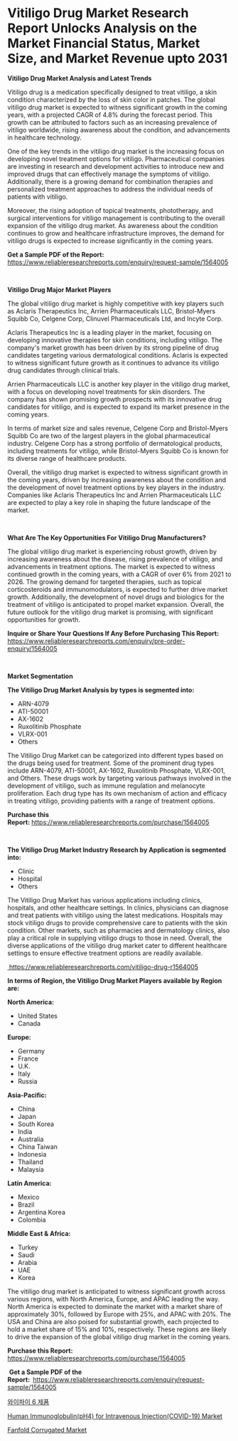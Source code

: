 <p><h1>Vitiligo Drug Market Research Report Unlocks Analysis on the Market Financial Status, Market Size, and Market Revenue upto 2031</h1></p><p><strong>Vitiligo Drug Market Analysis and Latest Trends</strong></p>
<p><p>Vitiligo drug is a medication specifically designed to treat vitiligo, a skin condition characterized by the loss of skin color in patches. The global vitiligo drug market is expected to witness significant growth in the coming years, with a projected CAGR of 4.8% during the forecast period. This growth can be attributed to factors such as an increasing prevalence of vitiligo worldwide, rising awareness about the condition, and advancements in healthcare technology.</p><p>One of the key trends in the vitiligo drug market is the increasing focus on developing novel treatment options for vitiligo. Pharmaceutical companies are investing in research and development activities to introduce new and improved drugs that can effectively manage the symptoms of vitiligo. Additionally, there is a growing demand for combination therapies and personalized treatment approaches to address the individual needs of patients with vitiligo.</p><p>Moreover, the rising adoption of topical treatments, phototherapy, and surgical interventions for vitiligo management is contributing to the overall expansion of the vitiligo drug market. As awareness about the condition continues to grow and healthcare infrastructure improves, the demand for vitiligo drugs is expected to increase significantly in the coming years.</p></p>
<p><strong>Get a Sample PDF of the Report:&nbsp;</strong> <a href="https://www.reliableresearchreports.com/enquiry/request-sample/1564005">https://www.reliableresearchreports.com/enquiry/request-sample/1564005</a></p>
<p>&nbsp;</p>
<p><strong>Vitiligo Drug Major Market Players</strong></p>
<p><p>The global vitiligo drug market is highly competitive with key players such as Aclaris Therapeutics Inc, Arrien Pharmaceuticals LLC, Bristol-Myers Squibb Co, Celgene Corp, Clinuvel Pharmaceuticals Ltd, and Incyte Corp. </p><p>Aclaris Therapeutics Inc is a leading player in the market, focusing on developing innovative therapies for skin conditions, including vitiligo. The company's market growth has been driven by its strong pipeline of drug candidates targeting various dermatological conditions. Aclaris is expected to witness significant future growth as it continues to advance its vitiligo drug candidates through clinical trials.</p><p>Arrien Pharmaceuticals LLC is another key player in the vitiligo drug market, with a focus on developing novel treatments for skin disorders. The company has shown promising growth prospects with its innovative drug candidates for vitiligo, and is expected to expand its market presence in the coming years.</p><p>In terms of market size and sales revenue, Celgene Corp and Bristol-Myers Squibb Co are two of the largest players in the global pharmaceutical industry. Celgene Corp has a strong portfolio of dermatological products, including treatments for vitiligo, while Bristol-Myers Squibb Co is known for its diverse range of healthcare products.</p><p>Overall, the vitiligo drug market is expected to witness significant growth in the coming years, driven by increasing awareness about the condition and the development of novel treatment options by key players in the industry. Companies like Aclaris Therapeutics Inc and Arrien Pharmaceuticals LLC are expected to play a key role in shaping the future landscape of the market.</p></p>
<p>&nbsp;</p>
<p><strong>What Are The Key Opportunities For Vitiligo Drug Manufacturers?</strong></p>
<p><p>The global vitiligo drug market is experiencing robust growth, driven by increasing awareness about the disease, rising prevalence of vitiligo, and advancements in treatment options. The market is expected to witness continued growth in the coming years, with a CAGR of over 6% from 2021 to 2026. The growing demand for targeted therapies, such as topical corticosteroids and immunomodulators, is expected to further drive market growth. Additionally, the development of novel drugs and biologics for the treatment of vitiligo is anticipated to propel market expansion. Overall, the future outlook for the vitiligo drug market is promising, with significant opportunities for growth.</p></p>
<p><strong>Inquire or Share Your Questions If Any Before Purchasing This Report:</strong> <a href="https://www.reliableresearchreports.com/enquiry/pre-order-enquiry/1564005">https://www.reliableresearchreports.com/enquiry/pre-order-enquiry/1564005</a></p>
<p>&nbsp;</p>
<p><strong>Market Segmentation</strong></p>
<p><strong>The Vitiligo Drug Market Analysis by types is segmented into:</strong></p>
<p><ul><li>ARN-4079</li><li>ATI-50001</li><li>AX-1602</li><li>Ruxolitinib Phosphate</li><li>VLRX-001</li><li>Others</li></ul></p>
<p><p>The Vitiligo Drug Market can be categorized into different types based on the drugs being used for treatment. Some of the prominent drug types include ARN-4079, ATI-50001, AX-1602, Ruxolitinib Phosphate, VLRX-001, and Others. These drugs work by targeting various pathways involved in the development of vitiligo, such as immune regulation and melanocyte proliferation. Each drug type has its own mechanism of action and efficacy in treating vitiligo, providing patients with a range of treatment options.</p></p>
<p><strong>Purchase this Report:&nbsp;</strong><a href="https://www.reliableresearchreports.com/purchase/1564005">https://www.reliableresearchreports.com/purchase/1564005</a></p>
<p>&nbsp;</p>
<p><strong>The Vitiligo Drug Market Industry Research by Application is segmented into:</strong></p>
<p><ul><li>Clinic</li><li>Hospital</li><li>Others</li></ul></p>
<p><p>The Vitiligo Drug Market has various applications including clinics, hospitals, and other healthcare settings. In clinics, physicians can diagnose and treat patients with vitiligo using the latest medications. Hospitals may stock vitiligo drugs to provide comprehensive care to patients with the skin condition. Other markets, such as pharmacies and dermatology clinics, also play a critical role in supplying vitiligo drugs to those in need. Overall, the diverse applications of the vitiligo drug market cater to different healthcare settings to ensure effective treatment options are readily available.</p></p>
<p><a href="https://www.reliableresearchreports.com/vitiligo-drug-r1564005">&nbsp;https://www.reliableresearchreports.com/vitiligo-drug-r1564005</a></p>
<p><strong>In terms of Region, the Vitiligo Drug Market Players available by Region are:</strong></p>
<p>
    <p> <strong> North America: </strong>
        <ul>
            <li>United States</li>
            <li>Canada</li>
        </ul>
        </p> 
    <p> <strong> Europe: </strong>
        <ul>
            <li>Germany</li>
            <li>France</li>
            <li>U.K.</li>
            <li>Italy</li>
            <li>Russia</li>
        </ul>
        </p> 
    <p> <strong> Asia-Pacific: </strong>
        <ul>
            <li>China</li>
            <li>Japan</li>
            <li>South Korea</li>
            <li>India</li>
            <li>Australia</li>
            <li>China Taiwan</li>
            <li>Indonesia</li>
            <li>Thailand</li>
            <li>Malaysia</li>
        </ul>
        </p> 
    <p> <strong> Latin America: </strong>
        <ul>
            <li>Mexico</li>
            <li>Brazil</li>
            <li>Argentina Korea</li>
            <li>Colombia</li>
        </ul>
        </p> 
    <p> <strong> Middle East & Africa: </strong>
        <ul>
            <li>Turkey</li>
            <li>Saudi</li>
            <li>Arabia</li>
            <li>UAE</li>
            <li>Korea</li>
        </ul>
    </p>
    </p>
<p><p>The vitiligo drug market is anticipated to witness significant growth across various regions, with North America, Europe, and APAC leading the way. North America is expected to dominate the market with a market share of approximately 30%, followed by Europe with 25%, and APAC with 20%. The USA and China are also poised for substantial growth, each projected to hold a market share of 15% and 10%, respectively. These regions are likely to drive the expansion of the global vitiligo drug market in the coming years.</p></p>
<p><strong>Purchase this Report: </strong><a href="https://www.reliableresearchreports.com/purchase/1564005">https://www.reliableresearchreports.com/purchase/1564005</a></p>
<p>&nbsp;<strong>Get a Sample PDF of the Report:&nbsp;&nbsp;</strong><a href="https://www.reliableresearchreports.com/enquiry/request-sample/1564005">https://www.reliableresearchreports.com/enquiry/request-sample/1564005</a></p>
<p><strong></strong></p>
<p><p><a href="https://github.com/hxzi07639916/Market-Research-Report-List-2/blob/main/297553958371.md">와이파이 6 제품</a></p><p><a href="https://www.linkedin.com/pulse/insights-human-immunoglobulinph4-intravenous-injectioncovid-19-vst4f">Human Immunoglobulin(pH4) for Intravenous Injection(COVID-19) Market</a></p><p><a href="https://www.linkedin.com/pulse/fanfold-corrugated-market-size-growing-forecasted-period-from-albyf">Fanfold Corrugated Market</a></p></p>